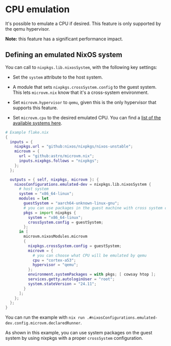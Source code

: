 # CPU emulation

It's possible to emulate a CPU if desired. This feature is only
supported by the qemu hypervisor.

**Note:** this feature has a significant performance impact.

## Defining an emulated NixOS system

You can call to `nixpkgs.lib.nixosSystem`, with the following key
settings:

- Set the `system` attribute to the host system.

- A module that sets `nixpkgs.crossSystem.config` to the guest
  system. This lets `microvm.nix` know that it's a cross-system
  environment.

- Set `microvm.hypervisor` to `qemu`, given this is the only
  hypervisor that supports this feature.

- Set `microvm.cpu` to the desired emulated CPU. You can find a [list
  of the available systems
  here](https://www.qemu.org/docs/master/system/targets.html).

```nix
# Example flake.nix
{
  inputs = {
    nixpkgs.url = "github:nixos/nixpkgs/nixos-unstable";
    microvm = {
      url = "github:astro/microvm.nix";
      inputs.nixpkgs.follows = "nixpkgs";
    };
  };

  outputs = { self, nixpkgs, microvm }: {
    nixosConfigurations.emulated-dev = nixpkgs.lib.nixosSystem {
      # host system
      system = "x86_64-linux";
      modules = let
        guestSystem = "aarch64-unknown-linux-gnu";
        # you can use packages in the guest machine with cross system configuration
        pkgs = import nixpkgs {
          system = "x86_64-linux";
          crossSystem.config = guestSystem;
        };
      in [
        microvm.nixosModules.microvm
        {
          nixpkgs.crossSystem.config = guestSystem;
          microvm = {
            # you can choose what CPU will be emulated by qemu
            cpu = "cortex-a53";
            hypervisor = "qemu";
          };
          environment.systemPackages = with pkgs; [ cowsay htop ];
          services.getty.autologinUser = "root";
          system.stateVersion = "24.11";
        }
      ];
    };
  };
}
```

You can run the example with `nix run
.#nixosConfigurations.emulated-dev.config.microvm.declaredRunner`.

As shown in this example, you can use system packages on the guest
system by using nixpkgs with a proper `crossSystem` configuration.
